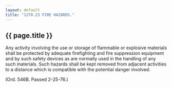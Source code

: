 ```yaml
---
layout: default 
title: "1270.23 FIRE HAZARDS."
---
```


{{ page.title }}
----------------

Any activity involving the use or storage of flammable or explosive
materials shall be protected by adequate firefighting and fire
suppression equipment and by such safety devices as are normally used in
the handling of any such materials. Such hazards shall be kept removed
from adjacent activities to a distance which is compatible with the
potential danger involved.

(Ord. 546B. Passed 2-25-76.)

